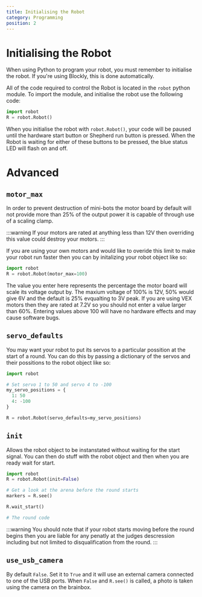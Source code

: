 ```yaml
---
title: Initialising the Robot
category: Programming
position: 2
---
```

# Initialising the Robot

When using Python to program your robot, you must remember to initialise the robot. If you're using Blockly, this is done automatically.

All of the code required to control the Robot is located in the `robot` python module.
To import the module, and initialise the robot use the following code:

```python
import robot
R = robot.Robot()
```

When you initialise the robot with `robot.Robot()`, your code will be paused until the hardware start button or Shepherd run button is pressed. When the Robot is waiting for either of these buttons to be pressed, the blue status LED will flash on and off.


# Advanced
## `motor_max`

In order to prevent destruction of mini-bots the motor board by default will not provide more than 25% of the output power it is capable of through use of a scaling clamp.

:::warning
If your motors are rated at anything less than 12V then overriding this value could destroy your motors.
:::

If you are using your own motors and would like to overide this limit to make your robot run faster then you can by initalizing your robot object like so:

``` py
import robot
R = robot.Robot(motor_max=100)
```
The value you enter here represents the percentage the motor board will scale its voltage output by. The maxium voltage of 100% is 12V, 50% would give 6V and the default is 25% evqualting to 3V peak.
If you are using VEX motors then they are rated at 7.2V so you should not enter a value larger than 60%. Entering values above 100 will have no hardware effects and may cause software bugs.

## `servo_defaults`

You may want your robot to put its servos to a particular possition at the start of a round. You can do this by passing a dictionary of the servos and their possitions to the robot object like so:

```py
import robot

# Set servo 1 to 50 and servo 4 to -100
my_servo_positions = {
  1: 50
  4: -100
}

R = robot.Robot(servo_defaults=my_servo_positions)
```

## `init`

Allows the robot object to be instanstated without waiting for the start signal. You can then do stuff with the robot object and then when you are ready wait for start.

```py
import robot
R = robot.Robot(init=False)

# Get a look at the arena before the round starts
markers = R.see()

R.wait_start()

# The round code
```

:::warning
You should note that if your robot starts moving before the round begins then you are liable for any penatly at the judges descression including but not limited to disqualification from the round.
:::

## `use_usb_camera`
By default `False`. Set it to `True` and it will use an external camera connected to one of the USB ports. When `False` and `R.see()` is called, a photo is taken using the camera on the brainbox.
